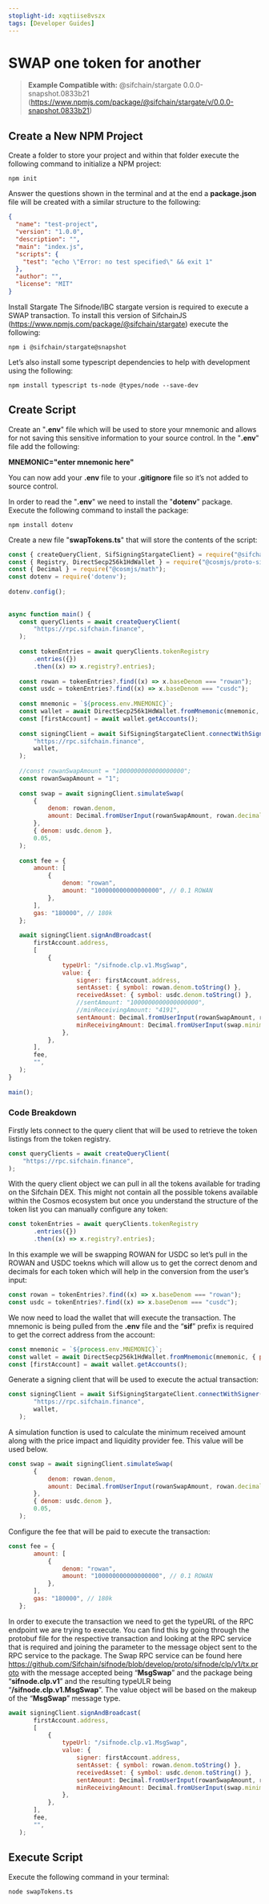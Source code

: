 ```yaml
---
stoplight-id: xqqtiise8vszx
tags: [Developer Guides]
---
```


# SWAP one token for another

> **Example Compatible with:** @sifchain/stargate 0.0.0-snapshot.0833b21 (https://www.npmjs.com/package/@sifchain/stargate/v/0.0.0-snapshot.0833b21)

## Create a New NPM Project
Create a folder to store your project and within that folder execute the following command to initialize a NPM project:

`npm init`

Answer the questions shown in the terminal and at the end a **package.json** file will be created with a similar structure to the following:

```json
{
  "name": "test-project",
  "version": "1.0.0",
  "description": "",
  "main": "index.js",
  "scripts": {
    "test": "echo \"Error: no test specified\" && exit 1"
  },
  "author": "",
  "license": "MIT"
}
```

Install Stargate
The Sifnode/IBC stargate version is required to execute a SWAP transaction. To install this version of SifchainJS (https://www.npmjs.com/package/@sifchain/stargate) execute the following:

`npm i @sifchain/stargate@snapshot`

Let’s also install some typescript dependencies to help with development using the following:

`npm install typescript ts-node @types/node --save-dev`


## Create Script
Create an "**.env**" file which will be used to store your mnemonic and allows for not saving this sensitive information to your source control. In the "**.env**" file add the following:

**MNEMONIC="enter mnemonic here"**

You can now add your **.env** file to your **.gitignore** file so it’s not added to source control.

In order to read the "**.env**" we need to install the "**dotenv**" package. Execute the following command to install the package:

`npm install dotenv`

Create a new file "**swapTokens.ts**" that will store the contents of the script:


```js
const { createQueryClient, SifSigningStargateClient} = require("@sifchain/stargate");
const { Registry, DirectSecp256k1HdWallet } = require("@cosmjs/proto-signing");
const { Decimal } = require("@cosmjs/math");
const dotenv = require('dotenv');
 
dotenv.config();
 
 
async function main() {
   const queryClients = await createQueryClient(
       "https://rpc.sifchain.finance",
   );
 
   const tokenEntries = await queryClients.tokenRegistry
       .entries({})
       .then((x) => x.registry?.entries);
 
   const rowan = tokenEntries?.find((x) => x.baseDenom === "rowan");
   const usdc = tokenEntries?.find((x) => x.baseDenom === "cusdc");
 
   const mnemonic = `${process.env.MNEMONIC}`;
   const wallet = await DirectSecp256k1HdWallet.fromMnemonic(mnemonic, { prefix: "sif" });
   const [firstAccount] = await wallet.getAccounts();
 
   const signingClient = await SifSigningStargateClient.connectWithSigner(
       "https://rpc.sifchain.finance",
       wallet,
   );
 
   //const rowanSwapAmount = "1000000000000000000";
   const rowanSwapAmount = "1";
 
   const swap = await signingClient.simulateSwap(
       {
           denom: rowan.denom,
           amount: Decimal.fromUserInput(rowanSwapAmount, rowan.decimals.toNumber()).atomics,
       },
       { denom: usdc.denom },
       0.05,
   );
 
   const fee = {
       amount: [
           {
               denom: "rowan",
               amount: "100000000000000000", // 0.1 ROWAN
           },
       ],
       gas: "180000", // 180k
   };
 
   await signingClient.signAndBroadcast(
       firstAccount.address,
       [
           {
               typeUrl: "/sifnode.clp.v1.MsgSwap",
               value: {
                   signer: firstAccount.address,
                   sentAsset: { symbol: rowan.denom.toString() },
                   receivedAsset: { symbol: usdc.denom.toString() },
                   //sentAmount: "1000000000000000000",
                   //minReceivingAmount: "4191",
                   sentAmount: Decimal.fromUserInput(rowanSwapAmount, rowan.decimals.toNumber()).atomics,
                   minReceivingAmount: Decimal.fromUserInput(swap.minimumReceiving.toString(), usdc.decimals.toNumber()).atomics,
               },
           },
       ],
       fee,
       "",
   );
}
 
main();
```


### Code Breakdown
Firstly lets connect to the query client that will be used to retrieve the token listings from the token registry.

```js
const queryClients = await createQueryClient(
    "https://rpc.sifchain.finance",
);
```


With the query client object we can pull in all the tokens available for trading on the Sifchain DEX. This might not contain all the possible tokens available within the Cosmos ecosystem but once you understand the structure of the token list you can manually configure any token:

```js
const tokenEntries = await queryClients.tokenRegistry
       .entries({})
       .then((x) => x.registry?.entries);
```


In this example we will be swapping ROWAN for USDC so let’s pull in the ROWAN and USDC toekns which will allow us to get the correct denom and decimals for each token which will help in the conversion from the user’s input:

```js
const rowan = tokenEntries?.find((x) => x.baseDenom === "rowan");
const usdc = tokenEntries?.find((x) => x.baseDenom === "cusdc");
```


We now need to load the wallet that will execute the transaction. The mnemonic is being pulled from the **.env** file and the “**sif**” prefix is required to get the correct address from the account:

```js
const mnemonic = `${process.env.MNEMONIC}`;
const wallet = await DirectSecp256k1HdWallet.fromMnemonic(mnemonic, { prefix: "sif" });
const [firstAccount] = await wallet.getAccounts();
```


Generate a signing client that will be used to execute the actual transaction:

```js
const signingClient = await SifSigningStargateClient.connectWithSigner(
       "https://rpc.sifchain.finance",
       wallet,
   );
```

A simulation function is used to calculate the minimum received amount along with the price impact and liquidity provider fee. This value will be used below.

```js
const swap = await signingClient.simulateSwap(
       {
           denom: rowan.denom,
           amount: Decimal.fromUserInput(rowanSwapAmount, rowan.decimals.toNumber()).atomics,
       },
       { denom: usdc.denom },
       0.05,
   );
```


Configure the fee that will be paid to execute the transaction:

```js
const fee = {
       amount: [
           {
               denom: "rowan",
               amount: "100000000000000000", // 0.1 ROWAN
           },
       ],
       gas: "180000", // 180k
   };
```


In order to execute the transaction we need to get the typeURL of the RPC endpoint we are trying to execute. You can find this by going through the protobuf file for the respective transaction and looking at the RPC service that is required and joining the parameter to the message object sent to the RPC service to the package. The Swap RPC service can be found here https://github.com/Sifchain/sifnode/blob/develop/proto/sifnode/clp/v1/tx.proto with the message accepted being “**MsgSwap**” and the package being “**sifnode.clp.v1**” and the resulting typeULR being “**/sifnode.clp.v1.MsgSwap**”. The value object will be based on the makeup of the “**MsgSwap**” message type.

```js
await signingClient.signAndBroadcast(
       firstAccount.address,
       [
           {
               typeUrl: "/sifnode.clp.v1.MsgSwap",
               value: {
                   signer: firstAccount.address,
                   sentAsset: { symbol: rowan.denom.toString() },
                   receivedAsset: { symbol: usdc.denom.toString() },
                   sentAmount: Decimal.fromUserInput(rowanSwapAmount, rowan.decimals.toNumber()).atomics,
                   minReceivingAmount: Decimal.fromUserInput(swap.minimumReceiving.toString(), usdc.decimals.toNumber()).atomics,
               },
           },
       ],
       fee,
       "",
   );
```

## Execute Script
Execute the following command in your terminal:

`node swapTokens.ts`

